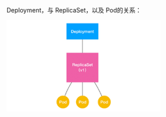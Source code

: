 Deployment，与 ReplicaSet，以及 Pod的关系：

<img src="https://raw.githubusercontent.com/dark-tone/notes/main/k8s/imgs/2.webp" style="max-width: 70%;">